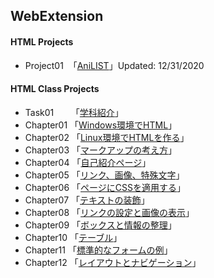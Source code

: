 ## **WebExtension**

#### **HTML Projects**
* Project01 &nbsp;「[AniLIST](WebExtension/Project01/aniList.html)」Updated: 12/31/2020

#### **HTML Class Projects**
* Task01&nbsp; &nbsp; &nbsp; &nbsp;「[学科紹介](WebExtension/task01/)」
* Chapter01 「[Windows環境でHTML](WebExtension/chapter01/ch01-firsthtml-win.html)」
* Chapter02 「[Linux環境でHTMLを作る](WebExtension/chapter02/ch02-firsthtml-linux.html)」
* Chapter03 「[マークアップの考え方](WebExtension/chapter03/ch03-markuptag1.html)」
* Chapter04 「[自己紹介ページ](WebExtension/chapter04/ch04-markuptag1.html)」
* Chapter05 「[リンク、画像、特殊文字](WebExtension/chapter05/ch05-markuptag2.html)」
* Chapter06 「[ページにCSSを適用する](WebExtension/chapter06/index.html)」
* Chapter07 「[テキストの装飾](WebExtension/chapter07/ch07-fontsytle.html)」  
* Chapter08 「[リンクの設定と画像の表示](WebExtension/chapter08/ch08-linkimg.html)」
* Chapter09 「[ボックスと情報の整理](WebExtension/chapter09/ch09-boxcss.html)」
* Chapter10 「[テーブル](WebExtension/chapter10/ch10-table.html)」
* Chapter11 「[標準的なフォームの例](WebExtension/chapter11/ch11-form.html)」
* Chapter12 「[レイアウトとナビゲーション](WebExtension/chapter12/ch12-03/index.html)」
